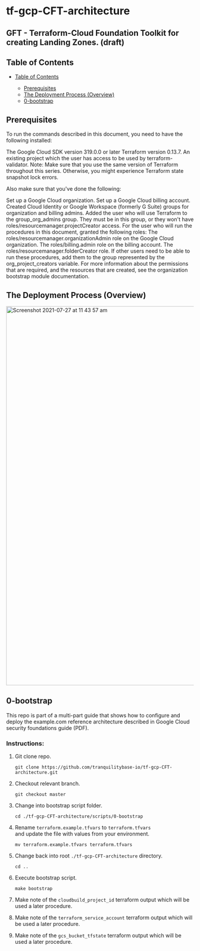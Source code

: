 # tf-gcp-CFT-architecture

##  GFT - Terraform-Cloud Foundation Toolkit for creating Landing Zones. (draft)

## Table of Contents

* [Table of Contents](#table-of-contents)

     * [Prerequisites](#prerequisites)
     * [The Deployment Process (Overview)](#the-deployment-process-overview)
     * [0-bootstrap](#0-bootstrap)

        
 

## Prerequisites
  
  To run the commands described in this document, you need to have the following installed:
  
  The Google Cloud SDK version 319.0.0 or later
  Terraform version 0.13.7.
  An existing project which the user has access to be used by terraform-validator.
      Note: Make sure that you use the same version of Terraform throughout this series. Otherwise, you might experience Terraform state snapshot lock errors.

   Also make sure that you've done the following:

   Set up a Google Cloud organization.
   Set up a Google Cloud billing account.
   Created Cloud Identity or Google Workspace (formerly G Suite) groups for organization and billing admins.
   Added the user who will use Terraform to the group_org_admins group. They must be in this group, or they won't have roles/resourcemanager.projectCreator access.
   For the user who will run the procedures in this document, granted the following roles:
   The roles/resourcemanager.organizationAdmin role on the Google Cloud organization.
   The roles/billing.admin role on the billing account.
   The roles/resourcemanager.folderCreator role.
   If other users need to be able to run these procedures, add them to the group represented by the org_project_creators variable. For more information about the permissions that are required, and the resources that          are created, see the organization bootstrap module documentation.

## The Deployment Process (Overview)

<img width="1018" alt="Screenshot 2021-07-27 at 11 43 57 am" src="https://user-images.githubusercontent.com/80045831/127141366-262007ca-c4a6-48c5-a0bc-b89bdeb694a8.png">


## 0-bootstrap
This repo is part of a multi-part guide that shows how to configure and deploy the example.com reference architecture described in Google Cloud security foundations guide (PDF). 

### Instructions: 
1. Git clone repo.
   ```
   git clone https://github.com/tranquilitybase-io/tf-gcp-CFT-architecture.git
   ```

1. Checkout relevant branch.
   ```
   git checkout master
   ```
1. Change into bootstrap script folder.
   ```
   cd ./tf-gcp-CFT-architecture/scripts/0-bootstrap
   ```
1. Rename `terraform.example.tfvars` to `terraform.tfvars`  
   and update the file with values from your environment.
   ```
   mv terraform.example.tfvars terraform.tfvars
   ```
1. Change back into root `./tf-gcp-CFT-architecture` directory. 
   ```
   cd ..
   ```
1. Execute bootstrap script.
   ```
   make bootstrap
   ```
1. Make note of the `cloudbuild_project_id` terraform output which will be used a later procedure.
1. Make note of the `terraform_service_account` terraform output which will be used a later procedure.
1. Make note of the `gcs_bucket_tfstate` terraform output which will be used a later procedure. 



